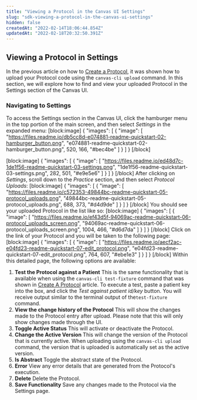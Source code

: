 ```yaml
---
title: "Viewing a Protocol in the Canvas UI Settings"
slug: "sdk-viewing-a-protocol-in-the-canvas-ui-settings"
hidden: false
createdAt: "2022-02-14T18:06:44.854Z"
updatedAt: "2022-02-18T20:32:50.391Z"
---
```

## Viewing a Protocol in Settings

In the previous article on how to [Create a Protocol](doc:sdk-create-a-protocol), it was shown how to upload your Protocol code using the `canvas-cli upload` command. In this section, we will explore how to find and view your uploaded Protocol in the Settings section of the Canvas UI.

### Navigating to Settings

To access the Settings section in the Canvas UI, click the hamburger menu in the top portion of the main screen, and then select _Settings_ in the expanded menu:
[block:image]
{
  "images": [
    {
      "image": [
        "https://files.readme.io/db5cc8d-e074881-readme-quickstart-02-hamburger_button.png",
        "e074881-readme-quickstart-02-hamburger_button.png",
        520,
        166,
        "#bec4be"
      ]
    }
  ]
}
[/block]

[block:image]
{
  "images": [
    {
      "image": [
        "https://files.readme.io/ed48d7c-1de1f56-readme-quickstart-03-settings.png",
        "1de1f56-readme-quickstart-03-settings.png",
        282,
        501,
        "#e9e5e6"
      ]
    }
  ]
}
[/block]
After clicking on _Settings_, scroll down to the _Practice_ section, and then select _Protocol Uploads_: 
[block:image]
{
  "images": [
    {
      "image": [
        "https://files.readme.io/c572353-49844bc-readme-quickstart-05-protocol_uploads.png",
        "49844bc-readme-quickstart-05-protocol_uploads.png",
        688,
        373,
        "#d4d9de"
      ]
    }
  ]
}
[/block]
You should see your uploaded Protocol in the list like so:
[block:image]
{
  "images": [
    {
      "image": [
        "https://files.readme.io/ef43d5f-94069ac-readme-quickstart-06-protocol_uploads_screen.png",
        "94069ac-readme-quickstart-06-protocol_uploads_screen.png",
        1004,
        466,
        "#d6d7da"
      ]
    }
  ]
}
[/block]
Click on the link of your Protocol and you will be taken to the following page:
[block:image]
{
  "images": [
    {
      "image": [
        "https://files.readme.io/aecf2ac-e04fd23-readme-quickstart-07-edit_protocol.png",
        "e04fd23-readme-quickstart-07-edit_protocol.png",
        764,
        607,
        "#ebe1e3"
      ]
    }
  ]
}
[/block]
Within this detailed page, the following options are available:

1. __Test the Protocol against a Patient__ This is the same functionality that is available when using the `canvas-cli test-fixture` command that was shown in [Create A Protocol](https://docs.canvasmedical.com/docs/create-a-protocol-se-81-unpublished#testing-your-protocol-against-patient-data) article. To execute a test, paste a patient key into the box, and click the _Test against patient id/key_ button. You will receive output similar to the terminal output of the`test-fixture` command. 
2. __View the change history of the Protocol__ This will show the changes made to the Protocol entry after upload. Please note that this will only show changes made through the UI.
3. __Toggle Active Status__ This will activate or deactivate the Protocol.
4. __Change the Active Version__ This will change the version of the Protocol that is currently active. When uploading using the `canvas-cli upload` command, the version that is uploaded is automatically set as the active version.
5. __Is Abstract__ Toggle the abstract state of the Protocol.
6. __Error__ View any error details that are generated from the Protocol's execution.
7. __Delete__ Delete the Protocol.
8. __Save Functionality__ Save any changes made to the Protocol via the Settings page.